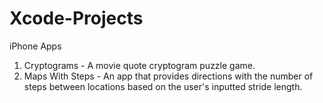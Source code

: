 # Xcode-Projects
iPhone Apps

1. Cryptograms - A movie quote cryptogram puzzle game.
2. Maps With Steps - An app that provides directions with the number of steps between locations based on the user's inputted stride length.
